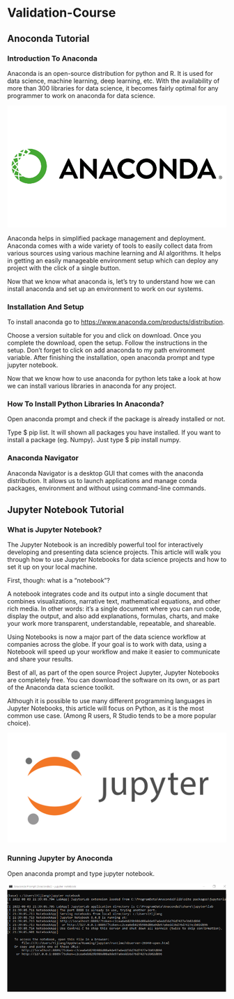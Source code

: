 # Validation-Course

## Anoconda Tutorial

### Introduction To Anaconda

Anaconda is an open-source distribution for python and R. It is used for data science, machine learning, deep learning, etc. With the availability of more than 300 libraries for data science, it becomes fairly optimal for any programmer to work on anaconda for data science.

![image](https://github.com/Mmmmmmmmark/Validation-Course/blob/main/anaconda-inc-logo-vector.png)

Anaconda helps in simplified package management and deployment. Anaconda comes with a wide variety of tools to easily collect data from various sources using various machine learning and AI algorithms. It helps in getting an easily manageable environment setup which can deploy any project with the click of a single button.

Now that we know what anaconda is, let’s try to understand how we can install anaconda and set up an environment to work on our systems.

### Installation And Setup

To install anaconda go to https://www.anaconda.com/products/distribution.

Choose a version suitable for you and click on download. Once you complete the download, open the setup. Follow the instructions in the setup. Don’t forget to click on add anaconda to my path environment variable. After finishing the installation, open anaconda prompt and type jupyter notebook.

Now that we know how to use anaconda for python lets take a look at how we can install various libraries in anaconda for any project.

### How To Install Python Libraries In Anaconda?

Open anaconda prompt and check if the package is already installed or not. 

Type $ pip list. It will shown all packages you have installed. If you want to install a package (eg. Numpy). Just type $ pip install numpy.

### Anaconda Navigator

Anaconda Navigator is a desktop GUI that comes with the anaconda distribution. It allows us to launch applications and manage conda packages, environment and without using command-line commands.



## Jupyter Notebook Tutorial

### What is Jupyter Notebook?

The Jupyter Notebook is an incredibly powerful tool for interactively developing and presenting data science projects. This article will walk you through how to use Jupyter Notebooks for data science projects and how to set it up on your local machine.

First, though: what is a “notebook”?

A notebook integrates code and its output into a single document that combines visualizations, narrative text, mathematical equations, and other rich media. In other words: it’s a single document where you can run code, display the output, and also add explanations, formulas, charts, and make your work more transparent, understandable, repeatable, and shareable.

Using Notebooks is now a major part of the data science workflow at companies across the globe. If your goal is to work with data, using a Notebook will speed up your workflow and make it easier to communicate and share your results.

Best of all, as part of the open source Project Jupyter, Jupyter Notebooks are completely free. You can download the software on its own, or as part of the Anaconda data science toolkit.

Although it is possible to use many different programming languages in Jupyter Notebooks, this article will focus on Python, as it is the most common use case. (Among R users, R Studio tends to be a more popular choice).

![image](https://github.com/Mmmmmmmmark/Validation-Course/blob/main/jupyter-ar21.png)

### Running Jupyter by Anoconda

Open anaconda prompt and type jupyter notebook.

![image](https://github.com/Mmmmmmmmark/Validation-Course/blob/main/1.png)
